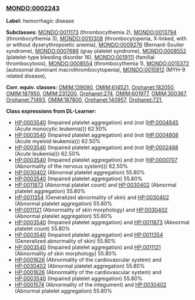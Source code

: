
### [MONDO:0002243](http://purl.obolibrary.org/obo/MONDO_0002243)
**Label:** hemorrhagic disease

**Subclasses:** [MONDO:0011173](http://purl.obolibrary.org/obo/MONDO_0011173) (thrombocythemia 2), [MONDO:0013794](http://purl.obolibrary.org/obo/MONDO_0013794) (thrombocythemia 3), [MONDO:0010308](http://purl.obolibrary.org/obo/MONDO_0010308) (thrombocytopenia, X-linked, with or without dyserythropoietic anemia), [MONDO:0009276](http://purl.obolibrary.org/obo/MONDO_0009276) (Bernard-Soulier syndrome), [MONDO:0007686](http://purl.obolibrary.org/obo/MONDO_0007686) (gray platelet syndrome), [MONDO:0008552](http://purl.obolibrary.org/obo/MONDO_0008552) (platelet-type bleeding disorder 16), [MONDO:0019111](http://purl.obolibrary.org/obo/MONDO_0019111) (familial thrombocytosis), [MONDO:0008554](http://purl.obolibrary.org/obo/MONDO_0008554) (thrombocythemia 1), [MONDO:0015372](http://purl.obolibrary.org/obo/MONDO_0015372) (autosomal dominant macrothrombocytopenia), [MONDO:0015912](http://purl.obolibrary.org/obo/MONDO_0015912) (MYH-9 related disease), 

**Corr. equiv. classes:** [OMIM:139090](http://purl.obolibrary.org/obo/OMIM_139090), [OMIM:614521](http://purl.obolibrary.org/obo/OMIM_614521), [Orphanet:182050](http://www.orpha.net/ORDO/Orphanet_182050), [OMIM:187950](http://purl.obolibrary.org/obo/OMIM_187950), [OMIM:231200](http://purl.obolibrary.org/obo/OMIM_231200), [Orphanet:274](http://www.orpha.net/ORDO/Orphanet_274), [OMIM:601977](http://purl.obolibrary.org/obo/OMIM_601977), [OMIM:300367](http://purl.obolibrary.org/obo/OMIM_300367), [Orphanet:71493](http://www.orpha.net/ORDO/Orphanet_71493), [OMIM:187800](http://purl.obolibrary.org/obo/OMIM_187800), [Orphanet:140957](http://www.orpha.net/ORDO/Orphanet_140957), [Orphanet:721](http://www.orpha.net/ORDO/Orphanet_721), 

**Class expressions from DL-Learner:**

- [HP:0003540](http://purl.obolibrary.org/obo/HP_0003540) (Impaired platelet aggregation) and (not ([HP:0004845](http://purl.obolibrary.org/obo/HP_0004845) (Acute monocytic leukemia))) 62.50%
- [HP:0003540](http://purl.obolibrary.org/obo/HP_0003540) (Impaired platelet aggregation) and (not ([HP:0004808](http://purl.obolibrary.org/obo/HP_0004808) (Acute myeloid leukemia))) 62.50%
- [HP:0003540](http://purl.obolibrary.org/obo/HP_0003540) (Impaired platelet aggregation) and (not ([HP:0002488](http://purl.obolibrary.org/obo/HP_0002488) (Acute leukemia))) 62.50%
- [HP:0003540](http://purl.obolibrary.org/obo/HP_0003540) (Impaired platelet aggregation) and (not ([HP:0000707](http://purl.obolibrary.org/obo/HP_0000707) (Abnormality of the nervous system))) 62.50%
- [HP:0030402](http://purl.obolibrary.org/obo/HP_0030402) (Abnormal platelet aggregation) 55.80%
- [HP:0003540](http://purl.obolibrary.org/obo/HP_0003540) (Impaired platelet aggregation) 55.80%
- [HP:0011873](http://purl.obolibrary.org/obo/HP_0011873) (Abnormal platelet count) and [HP:0030402](http://purl.obolibrary.org/obo/HP_0030402) (Abnormal platelet aggregation) 55.80%
- [HP:0011354](http://purl.obolibrary.org/obo/HP_0011354) (Generalized abnormality of skin) and [HP:0030402](http://purl.obolibrary.org/obo/HP_0030402) (Abnormal platelet aggregation) 55.80%
- [HP:0011121](http://purl.obolibrary.org/obo/HP_0011121) (Abnormality of skin morphology) and [HP:0030402](http://purl.obolibrary.org/obo/HP_0030402) (Abnormal platelet aggregation) 55.80%
- [HP:0003540](http://purl.obolibrary.org/obo/HP_0003540) (Impaired platelet aggregation) and [HP:0011873](http://purl.obolibrary.org/obo/HP_0011873) (Abnormal platelet count) 55.80%
- [HP:0003540](http://purl.obolibrary.org/obo/HP_0003540) (Impaired platelet aggregation) and [HP:0011354](http://purl.obolibrary.org/obo/HP_0011354) (Generalized abnormality of skin) 55.80%
- [HP:0003540](http://purl.obolibrary.org/obo/HP_0003540) (Impaired platelet aggregation) and [HP:0011121](http://purl.obolibrary.org/obo/HP_0011121) (Abnormality of skin morphology) 55.80%
- [HP:0001626](http://purl.obolibrary.org/obo/HP_0001626) (Abnormality of the cardiovascular system) and [HP:0030402](http://purl.obolibrary.org/obo/HP_0030402) (Abnormal platelet aggregation) 55.80%
- [HP:0001626](http://purl.obolibrary.org/obo/HP_0001626) (Abnormality of the cardiovascular system) and [HP:0003540](http://purl.obolibrary.org/obo/HP_0003540) (Impaired platelet aggregation) 55.80%
- [HP:0001574](http://purl.obolibrary.org/obo/HP_0001574) (Abnormality of the integument) and [HP:0030402](http://purl.obolibrary.org/obo/HP_0030402) (Abnormal platelet aggregation) 55.80%


